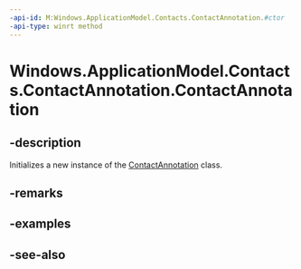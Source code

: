 ```yaml
---
-api-id: M:Windows.ApplicationModel.Contacts.ContactAnnotation.#ctor
-api-type: winrt method
---
```


<!-- Method syntax
public ContactAnnotation()
-->

# Windows.ApplicationModel.Contacts.ContactAnnotation.ContactAnnotation

## -description
Initializes a new instance of the [ContactAnnotation](contactannotation.md) class.

## -remarks

## -examples

## -see-also
